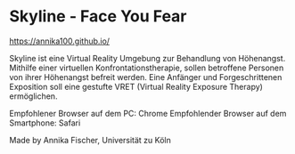 # Skyline - Face You Fear

https://annika100.github.io/ 

Skyline ist eine Virtual Reality Umgebung zur Behandlung von Höhenangst. Mithilfe einer virtuellen Konfrontationstherapie, sollen betroffene Personen von ihrer Höhenangst befreit werden. 
Eine Anfänger und Forgeschrittenen Exposition soll eine gestufte VRET (Virtual Reality Exposure Therapy) ermöglichen.

Empfohlener Browser auf dem PC: Chrome
Empfohlender Browser auf dem Smartphone: Safari

Made by Annika Fischer, Universität zu Köln

